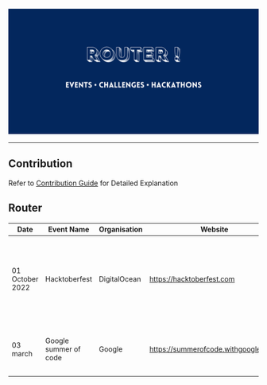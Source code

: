
![Router Banner](resources/router-banner.png)
***

##  Contribution
Refer to [Contribution Guide](guide/Contribution-Guide.md) for Detailed Explanation

## Router
| Date | Event Name | Organisation | Website | Details |
|------|------------|--------------|---------|---------|
| 01 October 2022 | Hacktoberfest | DigitalOcean | https://hacktoberfest.com | A month-long event that encourages developers to contribute to Open Source projects |
| 03 march | Google summer of code | Google | https://summerofcode.withgoogle.com/ |open source contribution for the widly used software
